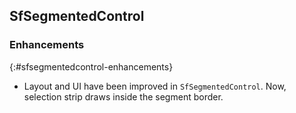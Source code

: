 ## SfSegmentedControl

### Enhancements
{:#sfsegmentedcontrol-enhancements}

* Layout and UI have been improved in `SfSegmentedControl`. Now, selection strip draws inside the segment border.
